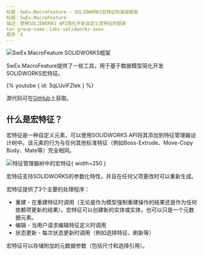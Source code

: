 ```yaml
---
标题：SwEx.MacroFeature - SOLIDWORKS宏特征的高级框架
标题：SwEx.MacroFeature
描述：使用SOLIDWORKS API简化开发自定义宏特征的框架
toc-group-name：labs-solidworks-swex
顺序：4
---
```

![SwEx.MacroFeature SOLIDWORKS框架](logo.png)

SwEx.MacroFeature提供了一些工具，用于基于数据模型简化开发SOLIDWORKS宏特征。

{% youtube { id: 3qLUvlFZIek } %}

源代码可在[GitHub](https://github.com/codestackdev/swex-macrofeature)上获取。

## 什么是宏特征？

宏特征是一种自定义元素，可以使用SOLIDWORKS API将其添加到特征管理器设计树中。该元素的行为与任何其他标准特征（例如Boss-Extrude、Move-Copy Body、Mate等）完全相同。

![特征管理器树中的宏特征](feature-mgr-tree-macro-feature.png){ width=250 }

宏特征支持SOLIDWORKS的参数化特性，并且在任何父项更改时可以重新生成。

宏特征提供了3个主要的处理程序：

* 重建 - 在重建特征时调用（无论是作为模型强制重建操作的结果还是作为任何依赖项更新的结果）。宏特征可以创建新的实体或实体，也可以只是一个元数据元素。
* 编辑 - 当用户请求编辑特征定义时调用
* 状态更新 - 每次状态更新时调用（例如选择特征、刷新等）

宏特征可以存储附加的元数据参数（包括尺寸和选择引用）。